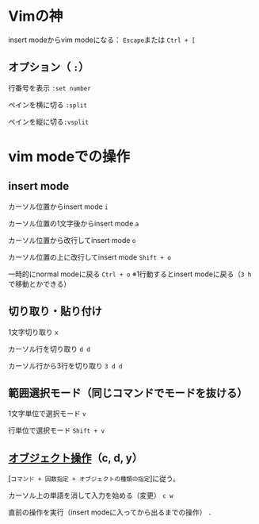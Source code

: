 # Vimの神

insert modeからvim modeになる： `Escape`または `Ctrl + [`

## オプション（ `:`）

行番号を表示 `:set number`

ペインを横に切る `:split`

ペインを縦に切る`:vsplit`

# vim modeでの操作
## insert mode

カーソル位置からinsert mode `i`

カーソル位置の1文字後からinsert mode `a`

カーソル位置から改行してinsert mode `o`

カーソル位置の上に改行してinsert mode `Shift + o`

一時的にnormal modeに戻る `Ctrl + o` ※1行動するとinsert modeに戻る（`3 h`で移動とかできる）

## 切り取り・貼り付け

1文字切り取り `x`

カーソル行を切り取り `d d`

カーソル行から3行を切り取り `3 d d` 

## 範囲選択モード（同じコマンドでモードを抜ける）

1文字単位で選択モード `v`

行単位で選択モード `Shift + v`

## [オブジェクト操作](https://qiita.com/kasei-san/items/143af11bb2559cf0e540)（c, d, y）

[`コマンド + 回数指定 + オブジェクトの種類の指定`]に従う。

カーソル上の単語を消して入力を始める（変更） `c w`

直前の操作を実行（insert modeに入ってから出るまでの操作） `.`
